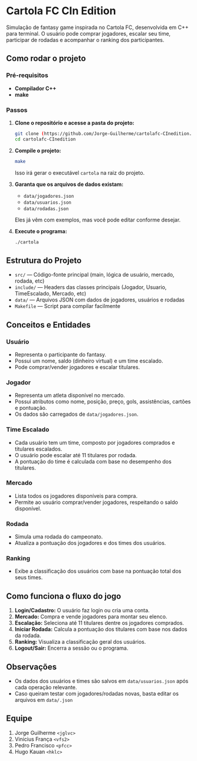 # Cartola FC CIn Edition

Simulação de fantasy game inspirada no Cartola FC, desenvolvida em C++ para terminal. O usuário pode comprar jogadores, escalar seu time, participar de rodadas e acompanhar o ranking dos participantes.

## Como rodar o projeto

### Pré-requisitos

- **Compilador C++**
- **make**

### Passos

1. **Clone o repositório e acesse a pasta do projeto:**

   ```sh
   git clone (https://github.com/Jorge-Guilherme/cartolafc-CInedition.git)
   cd cartolafc-CInedition
   ```
2. **Compile o projeto:**

   ```sh
   make
   ```

   Isso irá gerar o executável `cartola` na raiz do projeto.
3. **Garanta que os arquivos de dados existam:**

   - `data/jogadores.json`
   - `data/usuarios.json`
   - `data/rodadas.json`

   Eles já vêm com exemplos, mas você pode editar conforme desejar.
4. **Execute o programa:**

   ```sh
   ./cartola
   ```

## Estrutura do Projeto

- `src/` — Código-fonte principal (main, lógica de usuário, mercado, rodada, etc)
- `include/` — Headers das classes principais (Jogador, Usuario, TimeEscalado, Mercado, etc)
- `data/` — Arquivos JSON com dados de jogadores, usuários e rodadas
- `Makefile` — Script para compilar facilmente

## Conceitos e Entidades

### Usuário

- Representa o participante do fantasy.
- Possui um nome, saldo (dinheiro virtual) e um time escalado.
- Pode comprar/vender jogadores e escalar titulares.

### Jogador

- Representa um atleta disponível no mercado.
- Possui atributos como nome, posição, preço, gols, assistências, cartões e pontuação.
- Os dados são carregados de `data/jogadores.json`.

### Time Escalado

- Cada usuário tem um time, composto por jogadores comprados e titulares escalados.
- O usuário pode escalar até 11 titulares por rodada.
- A pontuação do time é calculada com base no desempenho dos titulares.

### Mercado

- Lista todos os jogadores disponíveis para compra.
- Permite ao usuário comprar/vender jogadores, respeitando o saldo disponível.

### Rodada

- Simula uma rodada do campeonato.
- Atualiza a pontuação dos jogadores e dos times dos usuários.

### Ranking

- Exibe a classificação dos usuários com base na pontuação total dos seus times.

## Como funciona o fluxo do jogo

1. **Login/Cadastro:** O usuário faz login ou cria uma conta.
2. **Mercado:** Compra e vende jogadores para montar seu elenco.
3. **Escalação:** Seleciona até 11 titulares dentre os jogadores comprados.
4. **Iniciar Rodada:** Calcula a pontuação dos titulares com base nos dados da rodada.
5. **Ranking:** Visualiza a classificação geral dos usuários.
6. **Logout/Sair:** Encerra a sessão ou o programa.

## Observações

- Os dados dos usuários e times são salvos em `data/usuarios.json` após cada operação relevante.
- Caso queiram testar com jogadores/rodadas novas, basta editar os arquivos em `data/.json`

## Equipe

1. Jorge Guilherme `<jglvc>`
2. Vinicius França `<vfs2>`
3. Pedro Francisco `<pfcc>`
4. Hugo Kauan `<hklc>`
